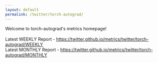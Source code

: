 ```yaml
---
layout: default
permalink: /twitter/torch-autograd/
---
```

Welcome to torch-autograd's metrics homepage!
<br><br>
Latest WEEKLY Report - <a href="https://twitter.github.io/metrics/twitter/torch-autograd/WEEKLY">https://twitter.github.io/metrics/twitter/torch-autograd/WEEKLY</a>
<br>
Latest MONTHLY Report - <a href="https://twitter.github.io/metrics/twitter/torch-autograd/MONTHLY">https://twitter.github.io/metrics/twitter/torch-autograd/MONTHLY</a>
<br>

